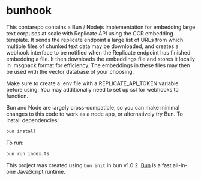 # bunhook

This contarepo contains a Bun / Nodejs implementation for embedding large text corpuses at scale with Replicate API using the CCR embedding template. It sends the replicate endpoint a large list of URLs from which multiple files of chunked text data may be downloaded, and creates a webhook interface to be notified when the Replicate endpoint has finished embedding a file. It then downloads the embeddings file and stores it locally in .msgpack format for efficiency. The embeddings in these files may then be used with the vector database of your choosing.

Make sure to create a .env file with a REPLICATE_API_TOKEN variable before using. You may additionally need to set up ssl for webhooks to function.

Bun and Node are largely cross-compatible, so you can make minimal changes to this code to work as a node app, or alternatively try Bun.
To install dependencies:

```bash
bun install
```

To run:

```bash
bun run index.ts
```

This project was created using `bun init` in bun v1.0.2. [Bun](https://bun.sh) is a fast all-in-one JavaScript runtime.